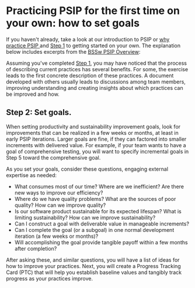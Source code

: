 # Practicing PSIP for the first time on your own: how to set goals

If you haven't already, take a look at our introduction to PSIP or [why practice PSIP ](why_practice_PSIP.md) and [Step 1](how_to.md) to getting started on your own. The explanation below includes excerpts from the [BSSw PSIP Overview](https://github.com/betterscientificsoftware/PSIP-Tools/blob/master/PSIP-Overview.md):

Assuming you've completed [Step 1](how_to.md), you may have noticed that the process of describing current practices has several benefits. For some, the exercise leads to the first concrete description of these practices. A document developed with others usually leads to discussions among team members, improving understanding and creating insights about which practices can be improved and how. 

## Step 2: Set goals.

When setting productivity and sustainability improvement goals, look for improvements that can be realized in a few weeks or months, at least in early PSIP iterations. Larger goals are fine, if they can factored into smaller increments with delivered value. For example, if your team wants to have a goal of comprehensive testing, you will want to specify incremental goals in Step 5 toward the comprehensive goal.

As you set your goals, consider these questions, engaging external expertise as needed:
* What consumes most of our time? Where are we inefficient? Are there new ways to improve our efficiency?
* Where do we have quality problems? What are the sources of poor quality? How can we improve quality?
* Is our software product sustainable for its expected lifespan? What is limiting sustainability? How can we improve sustainability?
* Can I construct a goal with deliverable value in manageable increments?
* Can I complete the goal (or a subgoal) in one normal development iteration (a few weeks or months)?
* Will accomplishing the goal provide tangible payoff within a few months after completion?

After asking these, and similar questions, you will have a list of ideas for how to improve your practices. Next, you will create a Progress Tracking Card (PTC) that will help you establish baseline values and tangibly track progress as your practices improve.



